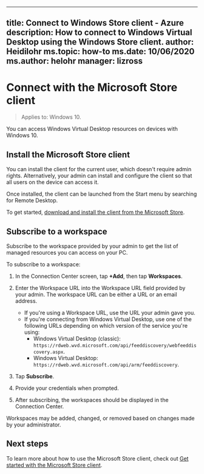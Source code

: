 ---
title: Connect to Windows Store client - Azure
description: How to connect to Windows Virtual Desktop using the Windows Store client.
author: Heidilohr
ms.topic: how-to
ms.date: 10/06/2020
ms.author: helohr
manager: lizross
----
# Connect with the Microsoft Store client

>Applies to: Windows 10.

You can access Windows Virtual Desktop resources on devices with Windows 10.

## Install the Microsoft Store client

You can install the client for the current user, which doesn't require admin rights. Alternatively, your admin can install and configure the client so that all users on the device can access it.

Once installed, the client can be launched from the Start menu by searching for Remote Desktop.

To get started, [download and install the client from the Microsoft Store](https://www.microsoft.com/store/productId/9WZDNCRFJ3PS).

## Subscribe to a workspace

Subscribe to the workspace provided by your admin to get the list of managed resources you can access on your PC.

To subscribe to a workspace:

1. In the Connection Center screen, tap **+Add**, then tap **Workspaces**.
2. Enter the Workspace URL into the Workspace URL field provided by your admin. The workspace URL can be either a URL or an email address.
   
   - If you're using a Workspace URL, use the URL your admin gave you.
   - If you're connecting from Windows Virtual Desktop, use one of the following URLs depending on which version of the service you're using:
       - Windows Virtual Desktop (classic): `https://rdweb.wvd.microsoft.com/api/feeddiscovery/webfeeddiscovery.aspx`.
       - Windows Virtual Desktop: `https://rdweb.wvd.microsoft.com/api/arm/feeddiscovery`.
  
3. Tap **Subscribe**.
4. Provide your credentials when prompted.
5. After subscribing, the workspaces should be displayed in the Connection Center.

Workspaces may be added, changed, or removed based on changes made by your administrator.

## Next steps

To learn more about how to use the Microsoft Store client, check out [Get started with the Microsoft Store client](/windows-server/remote/remote-desktop-services/clients/windows/).